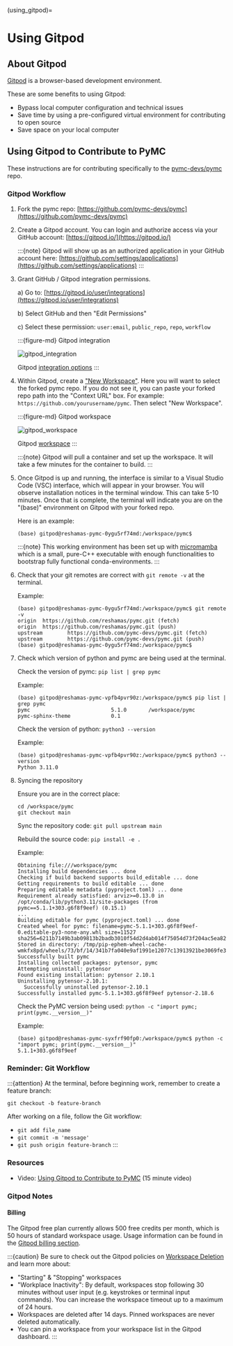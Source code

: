 (using_gitpod)=
# Using Gitpod

## About Gitpod
[Gitpod](https://www.gitpod.io/) is a browser-based development environment.

These are some benefits to using Gitpod:

- Bypass local computer configuration and technical issues
- Save time by using a pre-configured virtual environment for contributing to open source
- Save space on your local computer

## Using Gitpod to Contribute to PyMC

These instructions are for contributing specifically to the [pymc-devs/pymc](https://github.com/pymc-devs/pymc) repo.

### Gitpod Workflow

1. Fork the pymc repo: [https://github.com/pymc-devs/pymc](https://github.com/pymc-devs/pymc)

2. Create a Gitpod account. You can login and authorize access via your GitHub account:  [https://gitpod.io/](https://gitpod.io/)

    :::{note}
    Gitpod will show up as an authorized application in your GitHub account here: [https://github.com/settings/applications](https://github.com/settings/applications)
    :::

3. Grant GitHub / Gitpod integration permissions.

   a) Go to: [https://gitpod.io/user/integrations](https://gitpod.io/user/integrations)

   b) Select GitHub and then "Edit Permissions"

   c) Select these permission: `user:email`, `public_repo`, `repo`, `workflow`

    :::{figure-md} Gitpod integration

    ![gitpod_integration](gitpod/gitpod_integration.png)

    Gitpod [integration options](https://gitpod.io/user/integrations)
    :::

4. Within Gitpod, create a ["New Workspace"](https://gitpod.io/workspaces).  Here you will want to select the forked pymc repo. If you do not see it, you can paste your forked repo path into the "Context URL" box.  For example:  `https://github.com/yourusername/pymc`.  Then select "New Workspace".

    :::{figure-md} Gitpod workspace

    ![gitpod_workspace](gitpod/gitpod_workspace.png)

    Gitpod [workspace](https://gitpod.io/workspaces)
    :::

    :::{note}
    Gitpod will pull a container and set up the workspace.  It will take a few minutes for the container to build.
    :::

5. Once Gitpod is up and running, the interface is similar to a Visual Studio Code (VSC) interface, which will appear in your browser. You will observe installation notices in the terminal window.  This can take 5-10 minutes. Once that is complete, the terminal will indicate you are on the "(base)" environment on Gitpod with your forked repo.

    Here is an example:

    ```console
    (base) gitpod@reshamas-pymc-0ygu5rf74md:/workspace/pymc$
    ```

    :::{note}
    This working environment has been set up with [micromamba](https://mamba.readthedocs.io/en/latest/user_guide/micromamba.html) which is a small, pure-C++ executable with enough functionalities to bootstrap fully functional conda-environments.
    :::

6. Check that your git remotes are correct with `git remote -v` at the terminal.

    Example:

    ```console
    (base) gitpod@reshamas-pymc-0ygu5rf74md:/workspace/pymc$ git remote -v
    origin  https://github.com/reshamas/pymc.git (fetch)
    origin  https://github.com/reshamas/pymc.git (push)
    upstream        https://github.com/pymc-devs/pymc.git (fetch)
    upstream        https://github.com/pymc-devs/pymc.git (push)
    (base) gitpod@reshamas-pymc-0ygu5rf74md:/workspace/pymc$
    ```

7. Check which version of python and pymc are being used at the terminal.

    Check the version of pymc: `pip list | grep pymc`

    Example:

    ```console
    (base) gitpod@reshamas-pymc-vpfb4pvr90z:/workspace/pymc$ pip list | grep pymc
    pymc                          5.1.0       /workspace/pymc
    pymc-sphinx-theme             0.1
    ```

    Check the version of python: `python3 --version`

    Example:

    ```console
    (base) gitpod@reshamas-pymc-vpfb4pvr90z:/workspace/pymc$ python3 --version
    Python 3.11.0
    ```

8. Syncing the repository

    Ensure you are in the correct place: 
    ```console
    cd /workspace/pymc
    git checkout main
    ```

    Sync the repository code: `git pull upstream main`

    Rebuild the source code: `pip install -e .`

    Example:
    ```console
    Obtaining file:///workspace/pymc
    Installing build dependencies ... done
    Checking if build backend supports build_editable ... done
    Getting requirements to build editable ... done
    Preparing editable metadata (pyproject.toml) ... done
    Requirement already satisfied: arviz>=0.13.0 in /opt/conda/lib/python3.11/site-packages (from pymc==5.1.1+303.g6f8f9eef) (0.15.1)
    ...
    Building editable for pymc (pyproject.toml) ... done
    Created wheel for pymc: filename=pymc-5.1.1+303.g6f8f9eef-0.editable-py3-none-any.whl size=11527 sha256=6211b7149b3ab09813b2badb3010f54d2d4ab014f75054d73f204ac5ea82ed82
    Stored in directory: /tmp/pip-ephem-wheel-cache-wmkfx8pd/wheels/73/bf/14/341b7fa040e9af1991e12077c13913921be3069fe3bdf78752
    Successfully built pymc
    Installing collected packages: pytensor, pymc
    Attempting uninstall: pytensor
    Found existing installation: pytensor 2.10.1
    Uninstalling pytensor-2.10.1:
      Successfully uninstalled pytensor-2.10.1
    Successfully installed pymc-5.1.1+303.g6f8f9eef pytensor-2.18.6
    ```

    Check the PyMC version being used: `python -c "import pymc; print(pymc.__version__)"`

    Example:
    ```console
    (base) gitpod@reshamas-pymc-syxfrf90fp0:/workspace/pymc$ python -c "import pymc; print(pymc.__version__)"
    5.1.1+303.g6f8f9eef
    ```

### Reminder: Git Workflow

:::{attention}
At the terminal, before beginning work, remember to create a feature branch:

```console
git checkout -b feature-branch
```

After working on a file, follow the Git workflow:

- `git add file_name`
- `git commit -m 'message'`
- `git push origin feature-branch`
:::

### Resources
- Video: [Using Gitpod to Contribute to PyMC](https://youtu.be/jsjOmhUaKuU) (15 minute video)

### Gitpod Notes

#### Billing
The Gitpod free plan currently allows 500 free credits per month, which is 50 hours of standard workspace usage. Usage information can be found in the [Gitpod billing section](https://gitpod.io/user/billing).

:::{caution}
Be sure to check out the Gitpod policies on [Workspace Deletion](https://www.gitpod.io/docs/configure/workspaces/workspace-lifecycle#workspace-deletion) and learn more about:

- "Starting" & "Stopping" workspaces
- "Workplace Inactivity": By default, workspaces stop following 30 minutes without user input (e.g. keystrokes or terminal input commands). You can increase the workspace timeout up to a maximum of 24 hours.
- Workspaces are deleted after 14 days. Pinned workspaces are never deleted automatically.
- You can pin a workspace from your workspace list in the Gitpod dashboard.
:::
